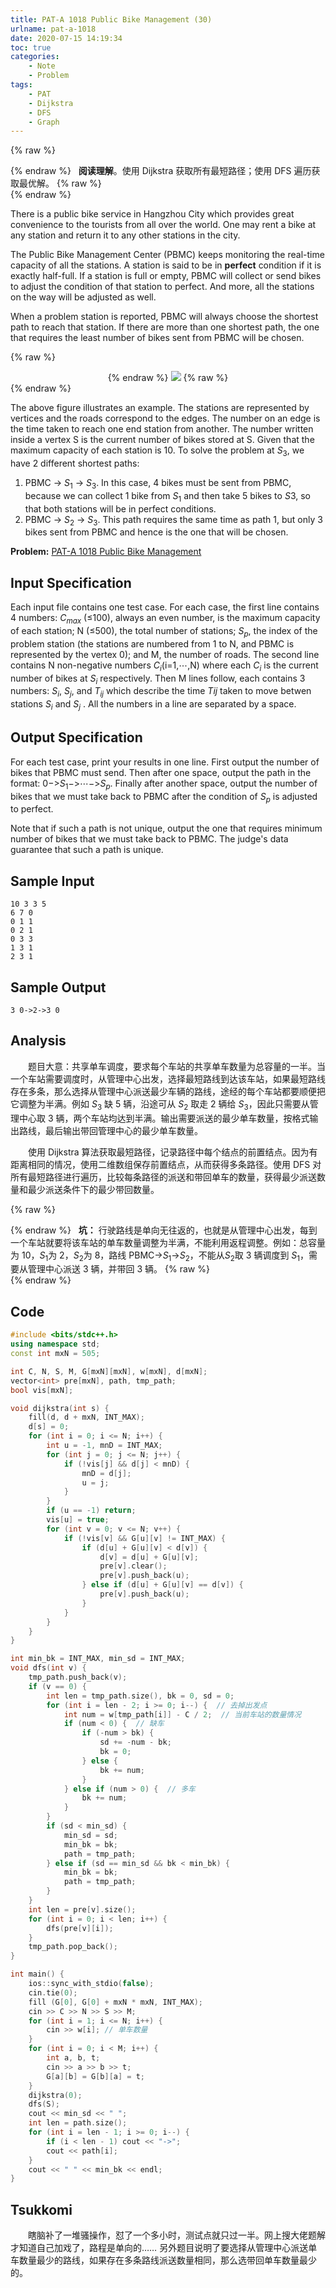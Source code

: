 ```yaml
---
title: PAT-A 1018 Public Bike Management (30)
urlname: pat-a-1018
date: 2020-07-15 14:19:34
toc: true
categories:
    - Note
    - Problem
tags:
    - PAT
    - Dijkstra
    - DFS
    - Graph
---
```


{% raw %}<article class="message is-danger"><div class="message-body">{% endraw %}
<span class="icon"><i class="fa fa-star mr-2"></i></span>&nbsp;&nbsp;**阅读理解**。使用 Dijkstra 获取所有最短路径；使用 DFS 遍历获取最优解。
{% raw %}</div></article>{% endraw %}

There is a public bike service in Hangzhou City which provides great convenience to the tourists from all over the world. One may rent a bike at any station and return it to any other stations in the city.

The Public Bike Management Center (PBMC) keeps monitoring the real-time capacity of all the stations. A station is said to be in **perfect** condition if it is exactly half-full. If a station is full or empty, PBMC will collect or send bikes to adjust the condition of that station to perfect. And more, all the stations on the way will be adjusted as well.

When a problem station is reported, PBMC will always choose the shortest path to reach that station. If there are more than one shortest path, the one that requires the least number of bikes sent from PBMC will be chosen.


{% raw %}<div align="center">{% endraw %}
![](https://cdn.jsdelivr.net/gh/kainzhang/kz-img/blog/20/07/15/213.jpg)
{% raw %}</div>{% endraw %}


The above figure illustrates an example. The stations are represented by vertices and the roads correspond to the edges. The number on an edge is the time taken to reach one end station from another. The number written inside a vertex S is the current number of bikes stored at S. Given that the maximum capacity of each station is 10. To solve the problem at $S_3$, we have 2 different shortest paths:

1. PBMC -> $S_1$ -> $S_3$. In this case, 4 bikes must be sent from PBMC, because we can collect 1 bike from $S_1$ and then take 5 bikes to $S_​3$, so that both stations will be in perfect conditions.
2. PBMC -> $S_2$ -> $S_3$. This path requires the same time as path 1, but only 3 bikes sent from PBMC and hence is the one that will be chosen.

<!--more-->

**Problem:**&nbsp;[PAT-A 1018 Public Bike Management](https://pintia.cn/problem-sets/994805342720868352/problems/994805489282433024 "PAT-A 1018 Public Bike Management")

## Input Specification

Each input file contains one test case. For each case, the first line contains 4 numbers: $C_{max}$ (≤100), always an even number, is the maximum capacity of each station; N (≤500), the total number of stations; $S_p$, the index of the problem station (the stations are numbered from 1 to N, and PBMC is represented by the vertex 0); and M, the number of roads. The second line contains N non-negative numbers $C_i$(i=1,⋯,N) where each $C_i$ is the current number of bikes at $S_i$ respectively. Then M lines follow, each contains 3 numbers: $S_i$, $S_j$, and $T_{ij}$ which describe the time $T_​{ij}$ taken to move betwen stations $S_i$ and $S_j$ . All the numbers in a line are separated by a space.

## Output Specification

For each test case, print your results in one line. First output the number of bikes that PBMC must send. Then after one space, output the path in the format: 0−>$S_1$−>⋯−>$S_p$. Finally after another space, output the number of bikes that we must take back to PBMC after the condition of $S_p$ is adjusted to perfect.

Note that if such a path is not unique, output the one that requires minimum number of bikes that we must take back to PBMC. The judge's data guarantee that such a path is unique.

## Sample Input

```
10 3 3 5
6 7 0
0 1 1
0 2 1
0 3 3
1 3 1
2 3 1
```

## Sample Output

```
3 0->2->3 0
```

## Analysis

&emsp;&emsp;题目大意：共享单车调度，要求每个车站的共享单车数量为总容量的一半。当一个车站需要调度时，从管理中心出发，选择最短路线到达该车站，如果最短路线存在多条，那么选择从管理中心派送最少车辆的路线，途经的每个车站都要顺便把它调整为半满。例如 $S_3$ 缺 5 辆，沿途可从 $S_2$ 取走 2 辆给 $S_3$，因此只需要从管理中心取 3 辆，两个车站均达到半满。输出需要派送的最少单车数量，按格式输出路线，最后输出带回管理中心的最少单车数量。

&emsp;&emsp;使用 Dijkstra 算法获取最短路径，记录路径中每个结点的前置结点。因为有距离相同的情况，使用二维数组保存前置结点，从而获得多条路径。使用 DFS 对所有最短路径进行遍历，比较每条路径的派送和带回单车的数量，获得最少派送数量和最少派送条件下的最少带回数量。

{% raw %}<article class="message is-danger"><div class="message-body">{% endraw %}
<span class="icon"><i class="fa fa-bomb mr-2"></i></span>&nbsp;&nbsp;**坑：** 行驶路线是单向无往返的，也就是从管理中心出发，每到一个车站就要将该车站的单车数量调整为半满，不能利用返程调整。例如：总容量为 10，$S_1$为 2，$S_2$为 8，路线 PBMC->$S_1$->$S_2$，不能从$S_2$取 3 辆调度到 $S_1$，需要从管理中心派送 3 辆，并带回 3 辆。
{% raw %}</div></article>{% endraw %}

## Code

``` cpp
#include <bits/stdc++.h>
using namespace std;
const int mxN = 505;

int C, N, S, M, G[mxN][mxN], w[mxN], d[mxN];
vector<int> pre[mxN], path, tmp_path;
bool vis[mxN];

void dijkstra(int s) {
    fill(d, d + mxN, INT_MAX);
    d[s] = 0;
    for (int i = 0; i <= N; i++) {
        int u = -1, mnD = INT_MAX;
        for (int j = 0; j <= N; j++) {
            if (!vis[j] && d[j] < mnD) {
                mnD = d[j];
                u = j;
            }
        }
        if (u == -1) return;
        vis[u] = true;
        for (int v = 0; v <= N; v++) {
            if (!vis[v] && G[u][v] != INT_MAX) {
                if (d[u] + G[u][v] < d[v]) {
                    d[v] = d[u] + G[u][v];
                    pre[v].clear();
                    pre[v].push_back(u);
                } else if (d[u] + G[u][v] == d[v]) {
                    pre[v].push_back(u);
                }
            }
        }
    }
}

int min_bk = INT_MAX, min_sd = INT_MAX;
void dfs(int v) {
    tmp_path.push_back(v);
    if (v == 0) {
        int len = tmp_path.size(), bk = 0, sd = 0;
        for (int i = len - 2; i >= 0; i--) {  // 去掉出发点
            int num = w[tmp_path[i]] - C / 2;  // 当前车站的数量情况
            if (num < 0) {  // 缺车
                if (-num > bk) {
                    sd += -num - bk;
                    bk = 0;
                } else {
                    bk += num;
                }
            } else if (num > 0) {  // 多车
                bk += num;
            }
        }
        if (sd < min_sd) {
            min_sd = sd;
            min_bk = bk;
            path = tmp_path;
        } else if (sd == min_sd && bk < min_bk) {
            min_bk = bk;
            path = tmp_path;
        }
    }
    int len = pre[v].size();
    for (int i = 0; i < len; i++) {
        dfs(pre[v][i]);
    }
    tmp_path.pop_back();
}

int main() {
    ios::sync_with_stdio(false);
    cin.tie(0);
    fill (G[0], G[0] + mxN * mxN, INT_MAX);
    cin >> C >> N >> S >> M;
    for (int i = 1; i <= N; i++) {
        cin >> w[i]; // 单车数量
    }
    for (int i = 0; i < M; i++) {
        int a, b, t;
        cin >> a >> b >> t;
        G[a][b] = G[b][a] = t;
    }
    dijkstra(0);
    dfs(S);
    cout << min_sd << " ";
    int len = path.size();
    for (int i = len - 1; i >= 0; i--) {
        if (i < len - 1) cout << "->";
        cout << path[i];
    }
    cout << " " << min_bk << endl;
}
```

## Tsukkomi

&emsp;&emsp;瞎脑补了一堆骚操作，怼了一个多小时，测试点就只过一半。网上搜大佬题解才知道自己加戏了，路程是单向的…… 另外题目说明了要选择从管理中心派送单车数量最少的路线，如果存在多条路线派送数量相同，那么选带回单车数量最少的。